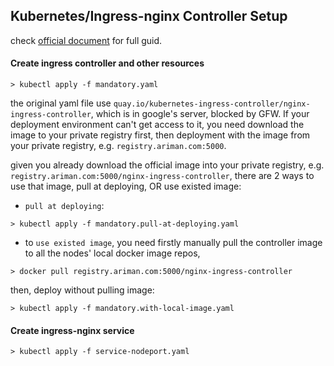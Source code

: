 Kubernetes/Ingress-nginx Controller Setup
---

check [official document](https://kubernetes.github.io/ingress-nginx/deploy/) for full guid.

#### Create ingress controller and other resources

```commandline
> kubectl apply -f mandatory.yaml
```

the original yaml file use `quay.io/kubernetes-ingress-controller/nginx-ingress-controller`, which is in google's server,
blocked by GFW. If your deployment environment can't get access to it, you need download the image to your private registry
first, then deployment with the image from your private registry, e.g. `registry.ariman.com:5000`.

given you already download the official image into your private registry, e.g. `registry.ariman.com:5000/nginx-ingress-controller`, there are 2 ways to use that image, pull at deploying, OR use existed image:

- `pull at deploying`:
```commandline
> kubectl apply -f mandatory.pull-at-deploying.yaml
``` 

- to `use existed image`, you need firstly manually pull the controller image to all the nodes' local docker image repos,
```commandline
> docker pull registry.ariman.com:5000/nginx-ingress-controller
```
then, deploy without pulling image:
```commandline
> kubectl apply -f mandatory.with-local-image.yaml
```

#### Create ingress-nginx service
```commandline
> kubectl apply -f service-nodeport.yaml
```

